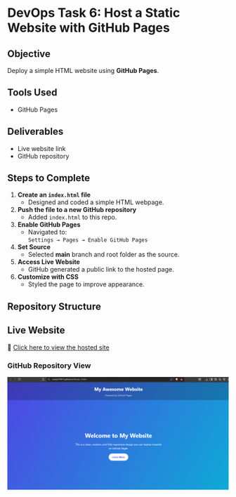 # DevOps Task 6: Host a Static Website with GitHub Pages

## Objective
Deploy a simple HTML website using **GitHub Pages**.

## Tools Used
- GitHub Pages

## Deliverables
- Live website link
- GitHub repository

## Steps to Complete
1. **Create an `index.html` file**  
   - Designed and coded a simple HTML webpage.  
2. **Push the file to a new GitHub repository**  
   - Added `index.html` to this repo.  
3. **Enable GitHub Pages**  
   - Navigated to:  
     `Settings → Pages → Enable GitHub Pages`  
4. **Set Source**  
   - Selected **main** branch and root folder as the source.  
5. **Access Live Website**  
   - GitHub generated a public link to the hosted page.  
6. **Customize with CSS**  
   - Styled the page to improve appearance.  

## Repository Structure

## Live Website
🔗 [Click here to view the hosted site](https://sanjay720813.github.io/devops_Task6/)

### GitHub Repository View
![HTML Website Screenshot](html%20website.png)

